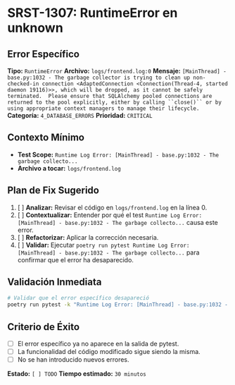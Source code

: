 # SRST-1307: RuntimeError en unknown

## Error Específico
**Tipo:** `RuntimeError`
**Archivo:** `logs/frontend.log:0`
**Mensaje:** `[MainThread] - base.py:1032 - The garbage collector is trying to clean up non-checked-in connection <AdaptedConnection <Connection(Thread-4, started daemon 19116)>>, which will be dropped, as it cannot be safely terminated.  Please ensure that SQLAlchemy pooled connections are returned to the pool explicitly, either by calling ``close()`` or by using appropriate context managers to manage their lifecycle.`
**Categoría:** `4_DATABASE_ERRORS`
**Prioridad:** `CRITICAL`

## Contexto Mínimo
- **Test Scope:** `Runtime Log Error: [MainThread] - base.py:1032 - The garbage collecto...`
- **Archivo a tocar:** `logs/frontend.log`

## Plan de Fix Sugerido
1. [ ] **Analizar:** Revisar el código en `logs/frontend.log` en la línea 0.
2. [ ] **Contextualizar:** Entender por qué el test `Runtime Log Error: [MainThread] - base.py:1032 - The garbage collecto...` causa este error.
3. [ ] **Refactorizar:** Aplicar la corrección necesaria.
4. [ ] **Validar:** Ejecutar `poetry run pytest Runtime Log Error: [MainThread] - base.py:1032 - The garbage collecto...` para confirmar que el error ha desaparecido.

## Validación Inmediata
```bash
# Validar que el error específico desapareció
poetry run pytest -k "Runtime Log Error: [MainThread] - base.py:1032 - The garbage collecto..." -v
```

## Criterio de Éxito
- [ ] El error específico ya no aparece en la salida de pytest.
- [ ] La funcionalidad del código modificado sigue siendo la misma.
- [ ] No se han introducido nuevos errores.

**Estado:** `[ ] TODO`
**Tiempo estimado:** `30 minutos`
